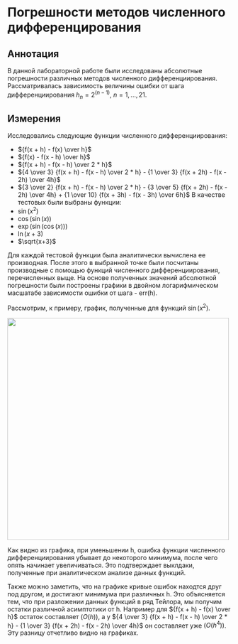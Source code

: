 # Погрешности методов численного дифференцирования
## Аннотация
В данной лабораторной работе были исследованы абсолютные погрешности различных методов численного дифференциирования. Рассматривалась зависимость величины ошибки от шага дифференциирования $h_n = {2^(n - 1)}$, $n=1,...,21$. 
## Измерения
Исследовались следующие функции численного дифференциирования:
- ${f(x + h) - f(x) \over h}$
- ${f(x) - f(x - h) \over h}$
- ${f(x + h) - f(x - h) \over 2 * h}$
- ${4 \over 3} {f(x + h) - f(x - h) \over 2 * h} - {1 \over 3} {f(x + 2h) - f(x - 2h) \over 4h}$
- ${3 \over 2} {f(x + h) - f(x - h) \over 2 * h} - {3 \over 5} {f(x + 2h) - f(x - 2h) \over 4h} + {1 \over 10} {f(x + 3h) - f(x - 3h) \over 6h}$
В качестве тестовых были выбраны функции:
- $\sin(x^2)$
- $\cos(\sin(x))$
- $\exp(\sin(\cos(x)))$ 
- $\ln(x+3)$ 
- $\sqrt{x+3}$

Для каждой тестовой функции была аналитически вычислена ее производная. После этого в выбранной точке были посчитаны производные с помощью функций численного дифференциирования, перечисленных выще. На основе полученных значений абсолютной погрешности были построены графики в двойном логарифмическом масшатабе зависимости ошибки от шага - err(h).

Рассмотрим, к примеру, график, полученные для функций $\sin(x^2)$.
<div class="img-div">
  <img src="" width="500" alt="">

Как видно из графика, при уменьшении h, ошибка функции численного дифференциирования убывает до некоторого минимума, после чего опять начинает увеличиваться. Это подтверждает выклдаки, полученные при аналитическом анализе данных функций.

Также можно заметить, что на графике кривые ошибок находтся друг под другом, и достигают минимума при различных h. Это объясняется тем, что при разложении данных функций в ряд Тейлора, мы получим остатки различной асимптотики от h. Например для ${f(x + h) - f(x) \over h}$ остаток составляет $(O(h))$, а у ${4 \over 3} {f(x + h) - f(x - h) \over 2 * h} - {1 \over 3} {f(x + 2h) - f(x - 2h) \over 4h}$ он составляет уже $(O(h^4))$. Эту разницу отчетливо видно на графиках.
